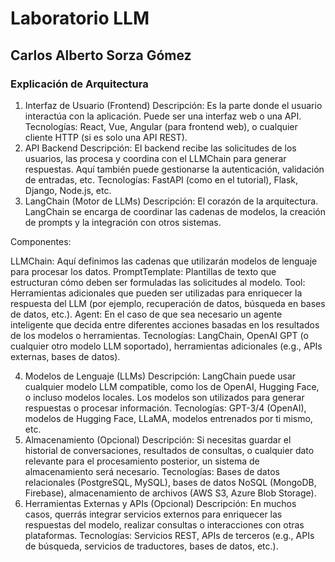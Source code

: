 # Laboratorio LLM
## Carlos Alberto Sorza Gómez

### Explicación de Arquitectura

1. Interfaz de Usuario (Frontend)
Descripción: Es la parte donde el usuario interactúa con la aplicación. Puede ser una interfaz web o una API.
Tecnologías: React, Vue, Angular (para frontend web), o cualquier cliente HTTP (si es solo una API REST).
2. API Backend
Descripción: El backend recibe las solicitudes de los usuarios, las procesa y coordina con el LLMChain para generar respuestas. Aquí también puede gestionarse la autenticación, validación de entradas, etc.
Tecnologías: FastAPI (como en el tutorial), Flask, Django, Node.js, etc.
3. LangChain (Motor de LLMs)
Descripción: El corazón de la arquitectura. LangChain se encarga de coordinar las cadenas de modelos, la creación de prompts y la integración con otros sistemas.

Componentes:

LLMChain: Aquí definimos las cadenas que utilizarán modelos de lenguaje para procesar los datos.
PromptTemplate: Plantillas de texto que estructuran cómo deben ser formuladas las solicitudes al modelo.
Tool: Herramientas adicionales que pueden ser utilizadas para enriquecer la respuesta del LLM (por ejemplo, recuperación de datos, búsqueda en bases de datos, etc.).
Agent: En el caso de que sea necesario un agente inteligente que decida entre diferentes acciones basadas en los resultados de los modelos o herramientas.
Tecnologías: LangChain, OpenAI GPT (o cualquier otro modelo LLM soportado), herramientas adicionales (e.g., APIs externas, bases de datos).

4. Modelos de Lenguaje (LLMs)
Descripción: LangChain puede usar cualquier modelo LLM compatible, como los de OpenAI, Hugging Face, o incluso modelos locales. Los modelos son utilizados para generar respuestas o procesar información.
Tecnologías: GPT-3/4 (OpenAI), modelos de Hugging Face, LLaMA, modelos entrenados por ti mismo, etc.
5. Almacenamiento (Opcional)
Descripción: Si necesitas guardar el historial de conversaciones, resultados de consultas, o cualquier dato relevante para el procesamiento posterior, un sistema de almacenamiento será necesario.
Tecnologías: Bases de datos relacionales (PostgreSQL, MySQL), bases de datos NoSQL (MongoDB, Firebase), almacenamiento de archivos (AWS S3, Azure Blob Storage).
6. Herramientas Externas y APIs (Opcional)
Descripción: En muchos casos, querrás integrar servicios externos para enriquecer las respuestas del modelo, realizar consultas o interacciones con otras plataformas.
Tecnologías: Servicios REST, APIs de terceros (e.g., APIs de búsqueda, servicios de traductores, bases de datos, etc.).